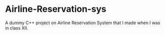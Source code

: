 # Airline-Reservation-sys
A dummy C++ project on Airline Reservation System that I made when I was in class XII.
